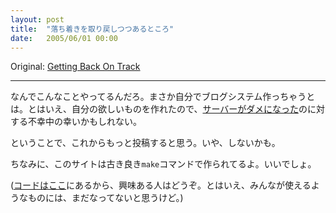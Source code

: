```yaml
---
layout: post
title:  "落ち着きを取り戻しつつあるところ"
date:   2005/06/01 00:00
---
```


Original: [Getting Back On Track](http://www.aaronsw.com/weblog/metamake)

----------

<!--
Just how crazy am I? Well, tonight I wrote my own weblogging system. One
of the silver linings of [losing a
server](http://aaronsw.com/weblog/whaaaa) is that you get to rebuild
things just the way you like.
-->
なんでこんなことやってるんだろ。まさか自分でブログシステム作っちゃうとは。とはいえ、自分の欲しいものを作れたので、[サーバーがダメになった](http://aaronsw.com/weblog/whaaaa)のに対する不幸中の幸いかもしれない。

<!--
Anyway, this might mean I’ll start posting more. Or maybe not.
-->
ということで、これからもっと投稿すると思う。いや、しないかも。

<!--
Either way, this site is now proudly powered by good old `make`.
-->
ちなみに、このサイトは古き良き`make`コマンドで作られてるよ。いいでしょ。

<!--
(For those who are interested [the code is now
up](http://www.aaronsw.com/weblog/code/) but it’s probably not easily
usable by most.)
-->
([コードはここ](http://www.aaronsw.com/weblog/code/)にあるから、興味ある人はどうぞ。とはいえ、みんなが使えるようなものには、まだなってないと思うけど。)
